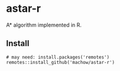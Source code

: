 astar-r
=======

A* algorithm implemented in R.

Install
-------

```
# may need: install.packages('remotes')
remotes::install_github('machow/astar-r')
```
